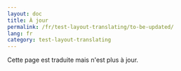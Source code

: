 ```yaml
---
layout: doc
title: À jour
permalink: /fr/test-layout-translating/to-be-updated/
lang: fr
category: test-layout-translating
---
```


Cette page est traduite mais n'est plus à jour.
